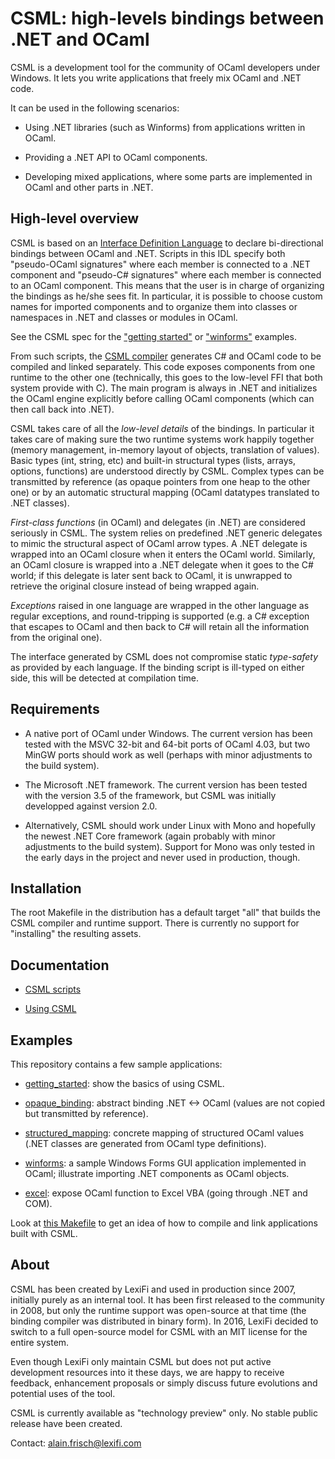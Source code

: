 CSML: high-levels bindings between .NET and OCaml
=================================================

CSML is a development tool for the community of OCaml developers under
Windows. It lets you write applications that freely mix OCaml and .NET
code.

It can be used in the following scenarios:


  - Using .NET libraries (such as Winforms) from applications written
    in OCaml.

  - Providing a .NET API to OCaml components.

  - Developing mixed applications, where some parts are implemented in
    OCaml and other parts in .NET.


High-level overview
-------------------

CSML is based on an [Interface Definition Language](IDL.md) to declare
bi-directional bindings between OCaml and .NET.  Scripts in this IDL
specify both "pseudo-OCaml signatures" where each member is connected
to a .NET component and "pseudo-C# signatures" where each member is
connected to an OCaml component.  This means that the user is in
charge of organizing the bindings as he/she sees fit. In particular,
it is possible to choose custom names for imported components and to
organize them into classes or namespaces in .NET and classes or
modules in OCaml.

See the CSML spec for the ["getting started"](examples/getting_started/getting_started.csml)
or ["winforms"](examples/winforms/winforms.csml) examples.

From such scripts, the [CSML compiler](USAGE.md) generates C# and
OCaml code to be compiled and linked separately.  This code exposes
components from one runtime to the other one (technically, this goes
to the low-level FFI that both system provide with C).  The main
program is always in .NET and initializes the OCaml engine explicitly
before calling OCaml components (which can then call back into .NET).

CSML takes care of all the *low-level details* of the bindings.  In
particular it takes care of making sure the two runtime systems work
happily together (memory management, in-memory layout of objects,
translation of values).  Basic types (int, string, etc) and built-in
structural types (lists, arrays, options, functions) are understood
directly by CSML.  Complex types can be transmitted by reference (as
opaque pointers from one heap to the other one) or by an automatic
structural mapping (OCaml datatypes translated to .NET classes).

*First-class functions* (in OCaml) and delegates (in .NET) are
considered seriously in CSML. The system relies on predefined
.NET generic delegates to mimic the structural aspect of OCaml arrow
types. A .NET delegate is wrapped into an OCaml closure when it enters
the OCaml world. Similarly, an OCaml closure is wrapped into a .NET
delegate when it goes to the C# world; if this delegate is later sent
back to OCaml, it is unwrapped to retrieve the original closure
instead of being wrapped again.


*Exceptions* raised in one language are wrapped in the other language as
regular exceptions, and round-tripping is supported (e.g. a C#
exception that escapes to OCaml and then back to C# will retain all
the information from the original one).

The interface generated by CSML does not compromise static *type-safety*
as provided by each language. If the binding script is ill-typed on
either side, this will be detected at compilation time.


Requirements
------------

  - A native port of OCaml under Windows.  The current version has
    been tested with the MSVC 32-bit and 64-bit ports of OCaml 4.03,
    but two MinGW ports should work as well (perhaps with minor
    adjustments to the build system).

  - The Microsoft .NET framework.  The current version has been tested
    with the version 3.5 of the framework, but CSML was initially
    developped against version 2.0.

  - Alternatively, CSML should work under Linux with Mono and
    hopefully the newest .NET Core framework (again probably with
    minor adjustments to the build system).  Support for Mono was only
    tested in the early days in the project and never used in
    production, though.


Installation
------------

The root Makefile in the distribution has a default target "all" that
builds the CSML compiler and runtime support. There is currently no
support for "installing" the resulting assets.


Documentation
-------------

  - [CSML scripts](IDL.md)

  - [Using CSML](USAGE.md)


Examples
--------

This repository contains a few sample applications:

  - [getting_started](examples/getting_started): show the basics of using CSML.

  - [opaque_binding](examples/opaque_binding): abstract binding .NET <-> OCaml
    (values are not copied but transmitted by reference).

  - [structured_mapping](examples/structured_mapping): concrete mapping of structured OCaml values
    (.NET classes are generated from OCaml type definitions).

  - [winforms](examples/winforms): a sample Windows Forms GUI application implemented in OCaml;
    illustrate importing .NET components as OCaml objects.

  - [excel](examples/excel): expose OCaml function to Excel VBA (going through .NET and COM).


Look at [this Makefile](Makefile.examples) to get an idea of how to
compile and link applications built with CSML.


About
-----

CSML has been created by LexiFi and used in production since 2007,
initially purely as an internal tool.  It has been first released to
the community in 2008, but only the runtime support was open-source at
that time (the binding compiler was distributed in binary form).  In
2016, LexiFi decided to switch to a full open-source model for CSML
with an MIT license for the entire system.

Even though LexiFi only maintain CSML but does not put active
development resources into it these days, we are happy to receive
feedback, enhancement proposals or simply discuss future evolutions
and potential uses of the tool.

CSML is currently available as "technology preview" only.  No stable
public release have been created.


Contact: alain.frisch@lexifi.com
